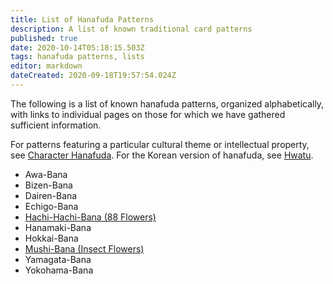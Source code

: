 ```yaml
---
title: List of Hanafuda Patterns
description: A list of known traditional card patterns
published: true
date: 2020-10-14T05:18:15.503Z
tags: hanafuda patterns, lists
editor: markdown
dateCreated: 2020-09-18T19:57:54.024Z
---
```


The following is a list of known hanafuda patterns, organized alphabetically, with links to individual pages on those for which we have gathered sufficient information.

For patterns featuring a particular cultural theme or intellectual property, see [Character Hanafuda](/en/hanafuda/character). For the Korean version of hanafuda, see [Hwatu](/en/hanafuda/hwatu).
- Awa-Bana
- Bizen-Bana
- Dairen-Bana
- Echigo-Bana
- [Hachi-Hachi-Bana (88 Flowers)](/en/hanafuda/patterns/hachihachibana)
- Hanamaki-Bana
- Hokkai-Bana
- [Mushi-Bana (Insect Flowers)](/en/hanafuda/patterns/mushibana)
- Yamagata-Bana
- Yokohama-Bana